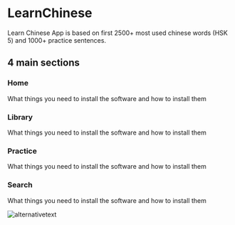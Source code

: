 # LearnChinese

Learn Chinese App is based on first 2500+ most used chinese words (HSK 5) and 1000+ practice sentences.

## 4 main sections

### Home

What things you need to install the software and how to install them

### Library

What things you need to install the software and how to install them

### Practice

What things you need to install the software and how to install them

### Search

What things you need to install the software and how to install them

![alternativetext](https://github.com/sorin360/HSKs/blob/master/home.png)
